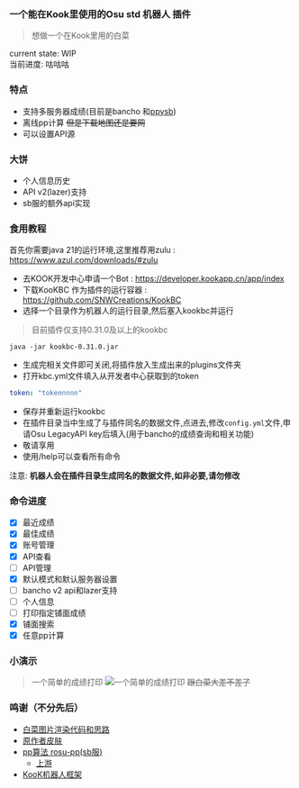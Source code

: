 ### 一个能在Kook里使用的Osu std 机器人 插件
> 想做一个在Kook里用的白菜

current state: WIP \
当前进度: 咕咕咕

### 特点
- 支持多服务器成绩(目前是bancho 和[ppysb](htpps://osu.ppy.sb))
- 离线pp计算 ~~但是下载地图还是要网~~
- 可以设置API源

### 大饼
- 个人信息历史
- API v2(lazer)支持
- sb服的额外api实现

### 食用教程
首先你需要java 21的运行环境,这里推荐用zulu : https://www.azul.com/downloads/#zulu
- 去KOOK开发中心申请一个Bot : https://developer.kookapp.cn/app/index
- 下载KooKBC 作为插件的运行容器 : https://github.com/SNWCreations/KookBC
- 选择一个目录作为机器人的运行目录,然后塞入kookbc并运行
> 目前插件仅支持0.31.0及以上的kookbc
```shell
java -jar kookbc-0.31.0.jar
```
- 生成完相关文件即可关闭,将插件放入生成出来的plugins文件夹
- 打开kbc.yml文件填入从开发者中心获取到的token
```yaml
token: "tokennnnn"
```
- 保存并重新运行kookbc
- 在插件目录当中生成了与插件同名的数据文件,点进去,修改`config.yml`文件,申请Osu LegacyAPI key后填入(用于bancho的成绩查询和相关功能)
- 敬请享用
- 使用/help可以查看所有命令

注意: **机器人会在插件目录生成同名的数据文件,如非必要,请勿修改**

### 命令进度
- [X] 最近成绩
- [X] 最佳成绩
- [X] 账号管理
- [X] API查看
- [ ] API管理
- [X] 默认模式和默认服务器设置
- [ ] bancho v2 api和lazer支持
- [ ] 个人信息
- [ ] 打印指定铺面成绩
- [X] 铺面搜索
- [X] 任意pp计算

### 小演示
> 一个简单的成绩打印
![一个简单的成绩打印](docs/demo.png)
~~跟白菜大差不差了~~

### 鸣谢（不分先后）
- [白菜图片渲染代码和思路](https://github.com/Mother-Ship/cabbageWeb)
- [原作者皮肤](https://tieba.baidu.com/p/4399134680)
- [pp算法 rosu-pp(sb服)](https://github.com/ppy-sb/rosu-pp)
  - [上游](https://github.com/MaxOhn/rosu-pp)
- [KooK机器人框架](https://github.com/SNWCreations/KookBC)